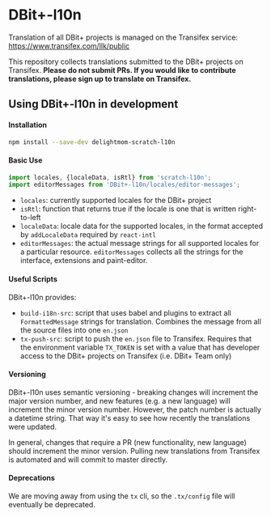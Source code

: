 # DBit+-l10n

Translation of all DBit+ projects is managed on the Transifex service: https://www.transifex.com/llk/public

This repository collects translations submitted to the DBit+ projects on Transifex. **Please do not submit PRs. If you would like to contribute translations, please sign up to translate on Transifex.**

## Using DBit+-l10n in development

#### Installation
```bash
npm install --save-dev delightmom-scratch-l10n
```

#### Basic Use
```js
import locales, {localeData, isRtl} from 'scratch-l10n';
import editorMessages from 'DBit+-l10n/locales/editor-messages';
```
* `locales`: currently supported locales for the DBit+ project
* `isRtl`: function that returns true if the locale is one that is written right-to-left
* `localeData`: locale data for the supported locales, in the format accepted by `addLocaleData` required by `react-intl`
* `editorMessages`: the actual message strings for all supported locales for a particular resource. `editorMessages` collects all the strings for the interface, extensions and paint-editor.

#### Useful Scripts
DBit+-l10n provides:
* `build-i18n-src`: script that uses babel and plugins to extract all `FormattedMessage` strings for translation. Combines the message from all the source files into one `en.json`
* `tx-push-src`: script to push the `en.json` file to Transifex. Requires that the environment variable `TX_TOKEN` is set with a value that has developer access to the DBit+ projects on Transifex (i.e. DBit+ Team only)

#### Versioning
DBit+-l10n uses semantic versioning - breaking changes will increment the major version number, and new features (e.g. a new language) will increment the minor version number. However, the patch number is actually a datetime string. That way it's easy to see how recently the translations were updated.

In general, changes that require a PR (new functionality, new language) should increment the minor version. Pulling new translations from Transifex is automated and will commit to master directly.

#### Deprecations

We are moving away from using the `tx` cli, so the `.tx/config` file will eventually be deprecated.
